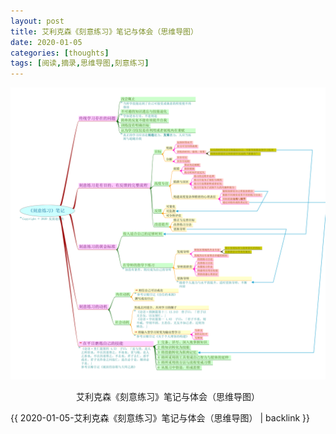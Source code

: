 ```yaml
---
layout: post
title: 艾利克森《刻意练习》笔记与体会（思维导图）
date: 2020-01-05
categories: [thoughts]
tags: [阅读,摘录,思维导图,刻意练习]
---
```


<p align="center"><img src="/figures/p69043755.jpg" alt="艾利克森《刻意练习》笔记与体会（思维导图）" /></p>
<p align="center">艾利克森《刻意练习》笔记与体会（思维导图）</p>

{{ 2020-01-05-艾利克森《刻意练习》笔记与体会（思维导图） | backlink }}
